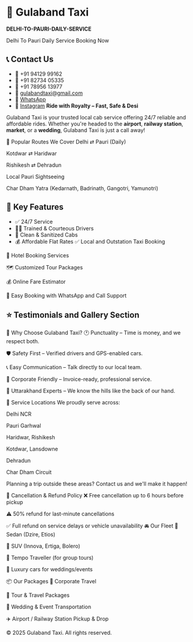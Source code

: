 
# 🚕 Gulaband Taxi
**DELHI-TO-PAURI-DAILY-SERVICE** 

Delhi To Pauri Daily Service Booking Now
## 📞 Contact Us

- 📱 +91 94129 99162  
- 📱 +91 82734 05335  
- 📱 +91 78956 13977  
- 📧 gulabandtaxi@gmail.com  
- 💬 [WhatsApp](https://wa.me/919412999162)  
- 📸 [Instagram](https://www.instagram.com/gulaband_taxi)
**Ride with Royalty – Fast, Safe & Desi**

Gulaband Taxi is your trusted local cab service offering 24/7 reliable and affordable rides. Whether you're headed to the **airport**, **railway station**, **market**, or a **wedding**, Gulaband Taxi is just a call away!


📍 Popular Routes We Cover
Delhi ⇄ Pauri (Daily)

Kotdwar ⇄ Haridwar

Rishikesh ⇄ Dehradun

Local Pauri Sightseeing

Char Dham Yatra (Kedarnath, Badrinath, Gangotri, Yamunotri)

## 🌟 Key Features

- ✅ 24/7 Service
- 👨‍✈️ Trained & Courteous Drivers
- 🧼 Clean & Sanitized Cabs
- 💰 Affordable Flat Rates
✅ Local and Outstation Taxi Booking

🏨 Hotel Booking Services

🗺️ Customized Tour Packages

💰 Online Fare Estimator

📲 Easy Booking with WhatsApp and Call Support

⭐ Testimonials and Gallery Section
---

📅 Why Choose Gulaband Taxi?
🕐 Punctuality – Time is money, and we respect both.

🛡️ Safety First – Verified drivers and GPS-enabled cars.

📞 Easy Communication – Talk directly to our local team.

💼 Corporate Friendly – Invoice-ready, professional service.

🌄 Uttarakhand Experts – We know the hills like the back of our hand.

📍 Service Locations
We proudly serve across:

Delhi NCR

Pauri Garhwal

Haridwar, Rishikesh

Kotdwar, Lansdowne

Dehradun

Char Dham Circuit

Planning a trip outside these areas? Contact us and we'll make it happen!

🔄 Cancellation & Refund Policy
❌ Free cancellation up to 6 hours before pickup

⚠️ 50% refund for last-minute cancellations

✅ Full refund on service delays or vehicle unavailability
🚘 Our Fleet
🚗 Sedan (Dzire, Etios)

🚙 SUV (Innova, Ertiga, Bolero)

🚐 Tempo Traveller (for group tours)

🎉 Luxury cars for weddings/events

📦 Our Packages
💼 Corporate Travel

🎒 Tour & Travel Packages

👰 Wedding & Event Transportation

✈️ Airport / Railway Station Pickup & Drop

© 2025 Gulaband Taxi. All rights reserved.

